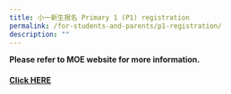 ```yaml
---
title: 小一新生报名 Primary 1 (P1) registration
permalink: /for-students-and-parents/p1-registration/
description: ""
---
```

**Please refer to MOE website for more information.**
#### <a target="_blank" href="https://www.moe.gov.sg/primary/p1-registration/">Click HERE</a>